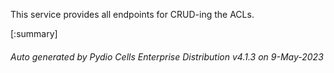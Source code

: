 






This service provides all endpoints for CRUD-ing the ACLs.

[:summary]

###### Auto generated by Pydio Cells Enterprise Distribution v4.1.3 on 9-May-2023
